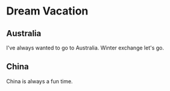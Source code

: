 # Dream Vacation

## Australia

I've always wanted to go to Australia. Winter exchange let's go. 

## China

China is always a fun time.